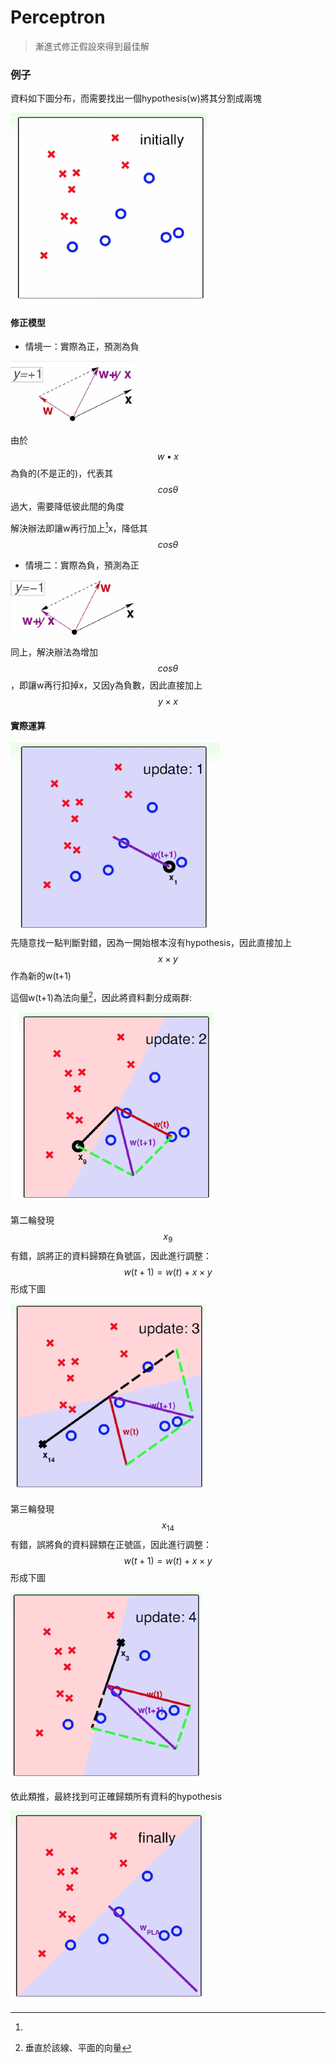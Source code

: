 # Perceptron

> 漸進式修正假設來得到最佳解

### 例子

資料如下圖分布，而需要找出一個hypothesis\(w\)將其分割成兩塊

![](/assets/img/example_perceptron_initial_map.png)

#### 修正模型

* 情境一：實際為正，預測為負

![](/assets/asdsa32import.png)

由於 $$w \bullet x$$ 為負的\(不是正的\)，代表其 $$cos\theta$$過大，需要降低彼此間的角度

解決辦法即讓w再行加上[^1]x，降低其$$cos\theta$$

* 情境二：實際為負，預測為正

![](/assets/wehif4fimport.png)

同上，解決辦法為增加$$cos\theta$$，即讓w再行扣掉x，又因y為負數，因此直接加上$$y \times x$$

#### 實際運算

![](/assets/3489gtegimport.png)  
先隨意找一點判斷對錯，因為一開始根本沒有hypothesis，因此直接加上$$x \times y$$作為新的w\(t+1\)

這個w\(t+1\)為法向量[^2]，因此將資料劃分成兩群:

![](/assets/8934ifreimport.png)

第二輪發現$$x_9$$有錯，誤將正的資料歸類在負號區，因此進行調整：$$w(t+1) = w(t) + x\times y$$形成下圖

![](/assets/f3984fgimport.png)

第三輪發現$$x_14$$有錯，誤將負的資料歸類在正號區，因此進行調整：$$w(t+1) = w(t) + x\times y$$形成下圖

![](/assets/3fjwe8hf94import.png)

依此類推，最終找到可正確歸類所有資料的hypothesis

![](/assets/f98h432fimport.png)



[^1]: 

[^2]: 垂直於該線、平面的向量


